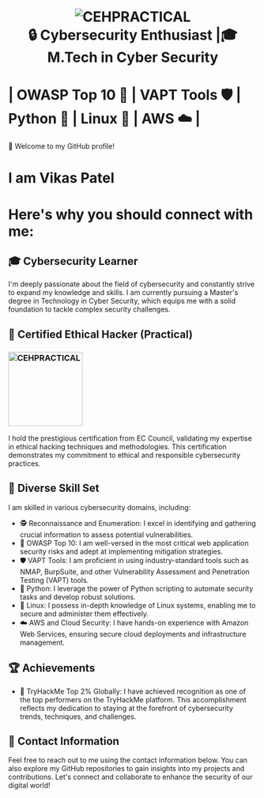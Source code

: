 <h1 align="center">
   <img src="https://github.com/VikasPatelVkp/VikasPatelVkp/assets/54985292/c7b85f50-7d21-4c6c-8355-8f98e9c4628d"
alt="CEHPRACTICAL" >
  <br>
🔒 Cybersecurity Enthusiast |🎓M.Tech in Cyber Security
</h1>

# | OWASP Top 10 🚦 | VAPT Tools 🛡️ | Python 🐍 | Linux 🐧 | AWS ☁️ |

👋 Welcome to my GitHub profile! 
<h1>I am Vikas Patel <h1> Here's why you should connect with me:

## 🎓 Cybersecurity Learner
I'm deeply passionate about the field of cybersecurity and constantly strive to expand my knowledge and skills. I am currently pursuing a Master's degree in Technology in Cyber Security, which equips me with a solid foundation to tackle complex security challenges.

## 📃 Certified Ethical Hacker (Practical)
<h3 align="left">
  <img src="https://github.com/VikasPatelVkp/VikasPatelVkp/assets/54985292/ab8dfdee-bb28-464f-ad24-45c0cdb23cb1" alt="CEHPRACTICAL" width="150" height="150">
</h3>
I hold the prestigious certification from EC Council, validating my expertise in ethical hacking techniques and methodologies. This certification demonstrates my commitment to ethical and responsible cybersecurity practices.

## 💪 Diverse Skill Set
I am skilled in various cybersecurity domains, including:

- 🕵️ Reconnaissance and Enumeration: I excel in identifying and gathering crucial information to assess potential vulnerabilities.
- 🚦 OWASP Top 10: I am well-versed in the most critical web application security risks and adept at implementing mitigation strategies.
- 🛡️ VAPT Tools: I am proficient in using industry-standard tools such as NMAP, BurpSuite, and other Vulnerability Assessment and Penetration Testing (VAPT) tools.
- 🐍 Python: I leverage the power of Python scripting to automate security tasks and develop robust solutions.
- 🐧 Linux: I possess in-depth knowledge of Linux systems, enabling me to secure and administer them effectively.
- ☁️ AWS and Cloud Security: I have hands-on experience with Amazon Web Services, ensuring secure cloud deployments and infrastructure management.

## 🏆 Achievements
- 🚀 TryHackMe Top 2% Globally: I have achieved recognition as one of the top performers on the TryHackMe platform. This accomplishment reflects my dedication to staying at the forefront of cybersecurity trends, techniques, and challenges.

## 📩 Contact Information
Feel free to reach out to me using the contact information below. You can also explore my GitHub repositories to gain insights into my projects and contributions. Let's connect and collaborate to enhance the security of our digital world!
